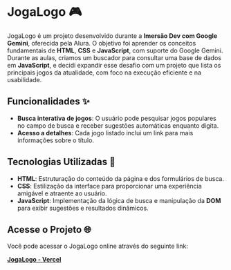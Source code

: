 # JogaLogo 🎮

JogaLogo é um projeto desenvolvido durante a **Imersão Dev com Google Gemini**, oferecida pela Alura. O objetivo foi aprender os conceitos fundamentais de **HTML**, **CSS** e **JavaScript**, com suporte do Google Gemini. Durante as aulas, criamos um buscador para consultar uma base de dados em **JavaScript**, e decidi expandir esse desafio com um projeto que lista os principais jogos da atualidade, com foco na execução eficiente e na usabilidade.

## Funcionalidades ✨

- **Busca interativa de jogos**: O usuário pode pesquisar jogos populares no campo de busca e receber sugestões automáticas enquanto digita.
- **Acesso a detalhes**: Cada jogo listado inclui um link para mais informações sobre o título.

## Tecnologias Utilizadas 🚀

- **HTML**: Estruturação do conteúdo da página e dos formulários de busca.
- **CSS**: Estilização da interface para proporcionar uma experiência amigável e atraente ao usuário.
- **JavaScript**: Implementação da lógica de busca e manipulação da **DOM** para exibir sugestões e resultados dinâmicos.

## Acesse o Projeto 🌐

Você pode acessar o JogaLogo online através do seguinte link:

[**JogaLogo - Vercel**](link)
